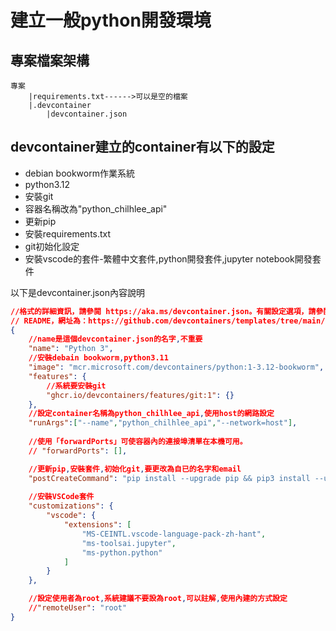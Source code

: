 # 建立一般python開發環境

## 專案檔案架構

```
專案
	|requirements.txt------>可以是空的檔案
	|.devcontainer
		|devcontainer.json

```

## devcontainer建立的container有以下的設定
- debian bookworm作業系統
- python3.12
- 安裝git
- 容器名稱改為"python_chilhlee_api"
- 更新pip
- 安裝requirements.txt
- git初始化設定
- 安裝vscode的套件-繁體中文套件,python開發套件,jupyter notebook開發套件

以下是devcontainer.json內容說明

```json
//格式的詳細資訊，請參閱 https://aka.ms/devcontainer.json。有關設定選項，請參閱
// README，網址為：https://github.com/devcontainers/templates/tree/main/src/python
{
	//name是這個devcontainer.json的名字,不重要
	"name": "Python 3",
	//安裝debain bookworm,python3.11
	"image": "mcr.microsoft.com/devcontainers/python:1-3.12-bookworm",
	"features": {
		//系統要安裝git
		"ghcr.io/devcontainers/features/git:1": {}
	},
	//設定container名稱為python_chilhlee_api,使用host的網路設定
	"runArgs":["--name","python_chilhlee_api","--network=host"],
	
	//使用「forwardPorts」可使容器內的連接埠清單在本機可用。 
	// "forwardPorts": [],

	//更新pip,安裝套件,初始化git,要更改為自已的名字和email
	"postCreateCommand": "pip install --upgrade pip && pip3 install --user -r requirements.txt && git config --global user.name \"roberthsu2003\" && git config --global user.email \"roberthsu2003@gmail.com\"",
	
	//安裝VSCode套件
	"customizations": {
		"vscode": {
			"extensions": [
				"MS-CEINTL.vscode-language-pack-zh-hant",
				"ms-toolsai.jupyter",
				"ms-python.python"
			]
		}
	},

	//設定使用者為root,系統建議不要設為root,可以註解,使用內建的方式設定
	//"remoteUser": "root"
}

```